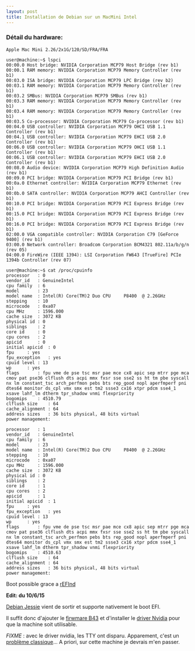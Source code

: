 ```yaml
---
layout: post
title: Installation de Debian sur un MacMini Intel
---
```


### Détail du hardware:
	Apple Mac Mini 2.26/2x1G/120/SD/FRA/FRA

	user@machine:~$ lspci
	00:00.0 Host bridge: NVIDIA Corporation MCP79 Host Bridge (rev b1)
	00:00.1 RAM memory: NVIDIA Corporation MCP79 Memory Controller (rev b1)
	00:03.0 ISA bridge: NVIDIA Corporation MCP79 LPC Bridge (rev b2)
	00:03.1 RAM memory: NVIDIA Corporation MCP79 Memory Controller (rev b1)
	00:03.2 SMBus: NVIDIA Corporation MCP79 SMBus (rev b1)
	00:03.3 RAM memory: NVIDIA Corporation MCP79 Memory Controller (rev b1)
	00:03.4 RAM memory: NVIDIA Corporation MCP79 Memory Controller (rev b1)
	00:03.5 Co-processor: NVIDIA Corporation MCP79 Co-processor (rev b1)
	00:04.0 USB controller: NVIDIA Corporation MCP79 OHCI USB 1.1 Controller (rev b1)
	00:04.1 USB controller: NVIDIA Corporation MCP79 EHCI USB 2.0 Controller (rev b1)
	00:06.0 USB controller: NVIDIA Corporation MCP79 OHCI USB 1.1 Controller (rev b1)
	00:06.1 USB controller: NVIDIA Corporation MCP79 EHCI USB 2.0 Controller (rev b1)
	00:08.0 Audio device: NVIDIA Corporation MCP79 High Definition Audio (rev b1)
	00:09.0 PCI bridge: NVIDIA Corporation MCP79 PCI Bridge (rev b1)
	00:0a.0 Ethernet controller: NVIDIA Corporation MCP79 Ethernet (rev b1)
	00:0b.0 SATA controller: NVIDIA Corporation MCP79 AHCI Controller (rev b1)
	00:10.0 PCI bridge: NVIDIA Corporation MCP79 PCI Express Bridge (rev b1)
	00:15.0 PCI bridge: NVIDIA Corporation MCP79 PCI Express Bridge (rev b1)
	00:16.0 PCI bridge: NVIDIA Corporation MCP79 PCI Express Bridge (rev b1)
	02:00.0 VGA compatible controller: NVIDIA Corporation C79 [GeForce 9400] (rev b1)
	03:00.0 Network controller: Broadcom Corporation BCM4321 802.11a/b/g/n (rev 05)
	04:00.0 FireWire (IEEE 1394): LSI Corporation FW643 [TrueFire] PCIe 1394b Controller (rev 07)

	user@machine:~$ cat /proc/cpuinfo
	processor	: 0
	vendor_id	: GenuineIntel
	cpu family	: 6
	model		: 23
	model name	: Intel(R) Core(TM)2 Duo CPU     P8400  @ 2.26GHz
	stepping	: 10
	microcode	: 0xa07
	cpu MHz		: 1596.000
	cache size	: 3072 KB
	physical id	: 0
	siblings	: 2
	core id		: 0
	cpu cores	: 2
	apicid		: 0
	initial apicid	: 0
	fpu		: yes
	fpu_exception	: yes
	cpuid level	: 13
	wp		: yes
	flags		: fpu vme de pse tsc msr pae mce cx8 apic sep mtrr pge mca cmov pat pse36 clflush dts acpi mmx fxsr sse sse2 ss ht tm pbe syscall nx lm constant_tsc arch_perfmon pebs bts rep_good nopl aperfmperf pni dtes64 monitor ds_cpl vmx smx est tm2 ssse3 cx16 xtpr pdcm sse4_1 xsave lahf_lm dtherm tpr_shadow vnmi flexpriority
	bogomips	: 4510.79
	clflush size	: 64
	cache_alignment	: 64
	address sizes	: 36 bits physical, 48 bits virtual
	power management:

	processor	: 1
	vendor_id	: GenuineIntel
	cpu family	: 6
	model		: 23
	model name	: Intel(R) Core(TM)2 Duo CPU     P8400  @ 2.26GHz
	stepping	: 10
	microcode	: 0xa07
	cpu MHz		: 1596.000
	cache size	: 3072 KB
	physical id	: 0
	siblings	: 2
	core id		: 1
	cpu cores	: 2
	apicid		: 1
	initial apicid	: 1
	fpu		: yes
	fpu_exception	: yes
	cpuid level	: 13
	wp		: yes
	flags		: fpu vme de pse tsc msr pae mce cx8 apic sep mtrr pge mca cmov pat pse36 clflush dts acpi mmx fxsr sse sse2 ss ht tm pbe syscall nx lm constant_tsc arch_perfmon pebs bts rep_good nopl aperfmperf pni dtes64 monitor ds_cpl vmx smx est tm2 ssse3 cx16 xtpr pdcm sse4_1 xsave lahf_lm dtherm tpr_shadow vnmi flexpriority
	bogomips	: 4510.63
	clflush size	: 64
	cache_alignment	: 64
	address sizes	: 36 bits physical, 48 bits virtual
	power management:

Boot possible grace a [rEFInd](https://gist.github.com/EmmanuelKasper/9590327#file-efi-boot-on-lenovo-thinkcenter-m92z)

__Edit: du 10/6/15__

[Debian Jessie](https://www.debian.org/releases/stable/) vient de sortir et supporte nativement le boot EFI.

Il suffit donc d'ajouter le [firwmare B43](https://wireless.wiki.kernel.org/en/users/Drivers/b43#devicefirmware) et d'installer le [driver Nvidia](https://wiki.debian.org/NvidiaGraphicsDrivers#configure) pour que la machine soit utilisable.

*FIXME* : avec le driver nvidia, les TTY ont disparu. Apparement, c'est un [problème classique](https://www.google.fr/search?q=tty+driver+nvidia+linux)... A priori, sur cette machine je devrais m'en passer.
